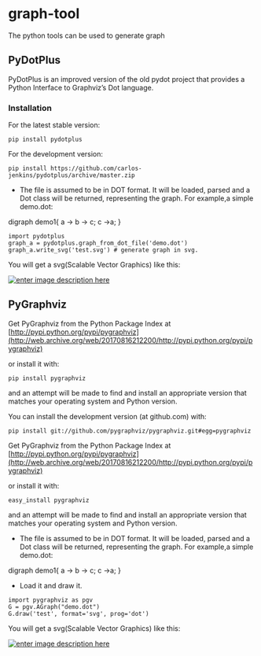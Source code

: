# graph-tool


The python tools can be used to generate graph



## PyDotPlus


PyDotPlus is an improved version of the old pydot project that provides a Python Interface to Graphviz’s Dot language.

### Installation

For the latest stable version:

```
pip install pydotplus

```

For the development version:

```
pip install https://github.com/carlos-jenkins/pydotplus/archive/master.zip

```

- The file is assumed to be in DOT format. It will be loaded, parsed and a Dot class will be returned, representing the graph. For example,a simple demo.dot:

> 
<p>digraph demo1{
a -&gt; b -&gt; c;
c -&gt;a;
}</p>


```
import pydotplus
graph_a = pydotplus.graph_from_dot_file('demo.dot')
graph_a.write_svg('test.svg') # generate graph in svg.

```

You will get a svg(Scalable Vector Graphics) like this:

[<img alt="enter image description here" src="http://web.archive.org/web/20170816212200im_/https://i.stack.imgur.com/Wz3LU.png"/>](http://web.archive.org/web/20170816212200/https://i.stack.imgur.com/Wz3LU.png)



## PyGraphviz


Get PyGraphviz from the Python Package Index at [http://pypi.python.org/pypi/pygraphviz](http://web.archive.org/web/20170816212200/http://pypi.python.org/pypi/pygraphviz)

or install it with:

`pip install pygraphviz`

and an attempt will be made to find and install an appropriate version that matches your operating system and Python version.

You can install the development version (at github.com) with:

`pip install git://github.com/pygraphviz/pygraphviz.git#egg=pygraphviz`

Get PyGraphviz from the Python Package Index at [http://pypi.python.org/pypi/pygraphviz](http://web.archive.org/web/20170816212200/http://pypi.python.org/pypi/pygraphviz)

or install it with:

`easy_install pygraphviz`

and an attempt will be made to find and install an appropriate version that matches your operating system and Python version.

- The file is assumed to be in DOT format. It will be loaded, parsed and a Dot class will be returned, representing the graph. For example,a simple demo.dot:

> 
<p>digraph demo1{
a -&gt; b -&gt; c;
c -&gt;a;
}</p>


- Load it and draw it.

```
import pygraphviz as pgv
G = pgv.AGraph("demo.dot")
G.draw('test', format='svg', prog='dot')

```

You will get a svg(Scalable Vector Graphics) like this:

[<img alt="enter image description here" src="http://web.archive.org/web/20170816212200im_/https://i.stack.imgur.com/Wz3LU.png"/>](http://web.archive.org/web/20170816212200/https://i.stack.imgur.com/Wz3LU.png)

